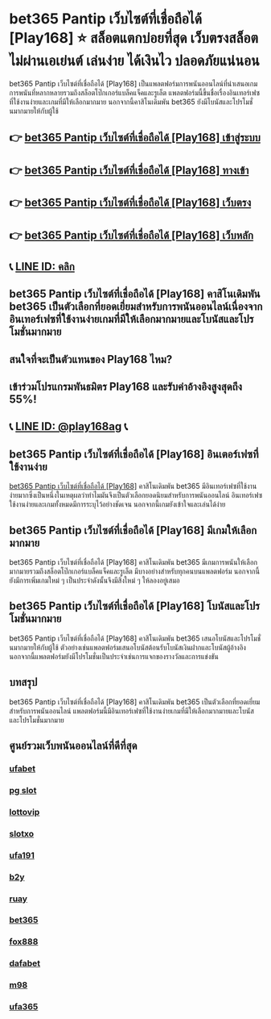 
# bet365 Pantip เว็บไซต์ที่เชื่อถือได้ [Play168] ⭐ สล็อตแตกบ่อยที่สุด เว็บตรงสล็อต ไม่ผ่านเอเย่นต์ เล่นง่าย ได้เงินไว ปลอดภัยแน่นอน

bet365 Pantip เว็บไซต์ที่เชื่อถือได้ [Play168] เป็นแพลตฟอร์มการพนันออนไลน์ที่นําเสนอเกมการพนันที่หลากหลายรวมถึงสล็อตโป๊กเกอร์แบล็คแจ็คและรูเล็ต แพลตฟอร์มนี้ขึ้นชื่อเรื่องอินเทอร์เฟซที่ใช้งานง่ายและเกมที่มีให้เลือกมากมาย นอกจากนี้คาสิโนเดิมพัน bet365 ยังมีโบนัสและโปรโมชั่นมากมายให้กับผู้ใช้

## 👉 [bet365 Pantip เว็บไซต์ที่เชื่อถือได้ [Play168] เข้าสู่ระบบ](https://bit.ly/3TCj9rY)
## 👉 [bet365 Pantip เว็บไซต์ที่เชื่อถือได้ [Play168] ทางเข้า](https://bit.ly/3TCj9rY)
## 👉 [bet365 Pantip เว็บไซต์ที่เชื่อถือได้ [Play168] เว็บตรง](https://bit.ly/3TCj9rY)
## 👉 [bet365 Pantip เว็บไซต์ที่เชื่อถือได้ [Play168] เว็บหลัก](https://bit.ly/3TCj9rY)
## 📞 [LINE ID: คลิก](https://line.me/R/ti/p/@342mcrfd)

## bet365 Pantip เว็บไซต์ที่เชื่อถือได้ [Play168] คาสิโนเดิมพัน bet365 เป็นตัวเลือกที่ยอดเยี่ยมสําหรับการพนันออนไลน์เนื่องจากอินเทอร์เฟซที่ใช้งานง่ายเกมที่มีให้เลือกมากมายและโบนัสและโปรโมชั่นมากมาย

## สนใจที่จะเป็นตัวแทนของ Play168 ไหม?
## เข้าร่วมโปรแกรมพันธมิตร Play168 และรับค่าอ้างอิงสูงสุดถึง 55%!
## 📞 [LINE ID: @play168ag](https://bit.ly/3RSGiFl) 📞

## bet365 Pantip เว็บไซต์ที่เชื่อถือได้ [Play168] อินเตอร์เฟซที่ใช้งานง่าย
[bet365 Pantip เว็บไซต์ที่เชื่อถือได้ [Play168]](https://atom.io/packages/bet365) คาสิโนเดิมพัน bet365 มีอินเทอร์เฟซที่ใช้งานง่ายมากซึ่งเป็นหนึ่งในเหตุผลว่าทําไมมันจึงเป็นตัวเลือกยอดนิยมสําหรับการพนันออนไลน์ อินเทอร์เฟซใช้งานง่ายและเกมทั้งหมดมีการระบุไว้อย่างชัดเจน นอกจากนี้เกมยังเข้าใจและเล่นได้ง่าย

## bet365 Pantip เว็บไซต์ที่เชื่อถือได้ [Play168] มีเกมให้เลือกมากมาย
bet365 Pantip เว็บไซต์ที่เชื่อถือได้ [Play168] คาสิโนเดิมพัน bet365 มีเกมการพนันให้เลือกมากมายรวมถึงสล็อตโป๊กเกอร์แบล็คแจ็คและรูเล็ต มีบางอย่างสําหรับทุกคนบนแพลตฟอร์ม นอกจากนี้ยังมีการเพิ่มเกมใหม่ ๆ เป็นประจําดังนั้นจึงมีสิ่งใหม่ ๆ ให้ลองอยู่เสมอ

## bet365 Pantip เว็บไซต์ที่เชื่อถือได้ [Play168] โบนัสและโปรโมชั่นมากมาย
bet365 Pantip เว็บไซต์ที่เชื่อถือได้ [Play168] คาสิโนเดิมพัน bet365 เสนอโบนัสและโปรโมชั่นมากมายให้กับผู้ใช้ ตัวอย่างเช่นแพลตฟอร์มเสนอโบนัสต้อนรับโบนัสเงินฝากและโบนัสผู้อ้างอิง นอกจากนี้แพลตฟอร์มยังมีโปรโมชั่นเป็นประจําเช่นการแจกของรางวัลและการแข่งขัน

## บทสรุป
bet365 Pantip เว็บไซต์ที่เชื่อถือได้ [Play168] คาสิโนเดิมพัน bet365 เป็นตัวเลือกที่ยอดเยี่ยมสําหรับการพนันออนไลน์ แพลตฟอร์มนี้มีอินเทอร์เฟซที่ใช้งานง่ายเกมที่มีให้เลือกมากมายและโบนัสและโปรโมชั่นมากมาย

## ศูนย์รวมเว็บพนันออนไลน์ที่ดีที่สุด
### [ufabet](https://atom.io/packages/ufabet)
### [pg slot](https://atom.io/themes/pg%20slot)
### [lottovip](https://atom.io/packages/lottovip)
### [slotxo](https://atom.io/packages/slotxo)
### [ufa191](https://atom.io/packages/ufa191)
### [b2y](https://atom.io/packages/b2y)
### [ruay](https://atom.io/themes/ruay)
### [bet365](https://atom.io/packages/bet365)
### [fox888](https://atom.io/packages/fox888)
### [dafabet](https://atom.io/packages/dafabet)
### [m98](https://atom.io/packages/m98)
### [ufa365](https://atom.io/packages/ufa365)